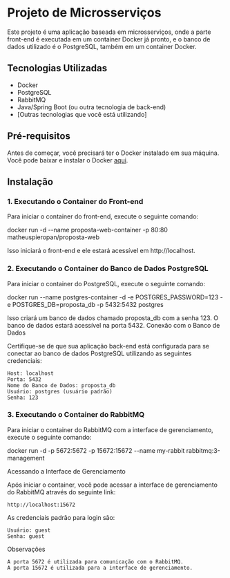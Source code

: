 # Projeto de Microsserviços

Este projeto é uma aplicação baseada em microsserviços, onde a parte front-end é executada em um container Docker já pronto, e o banco de dados utilizado é o PostgreSQL, também em um container Docker.

## Tecnologias Utilizadas

- Docker
- PostgreSQL
- RabbitMQ
- Java/Spring Boot (ou outra tecnologia de back-end)
- [Outras tecnologias que você está utilizando]

## Pré-requisitos

Antes de começar, você precisará ter o Docker instalado em sua máquina. Você pode baixar e instalar o Docker [aqui](https://www.docker.com/get-started).

## Instalação

### 1. Executando o Container do Front-end

Para iniciar o container do front-end, execute o seguinte comando:

docker run -d --name proposta-web-container -p 80:80 matheuspieropan/proposta-web

Isso iniciará o front-end e ele estará acessível em http://localhost.

### 2. Executando o Container do Banco de Dados PostgreSQL

Para iniciar o container do PostgreSQL, execute o seguinte comando:


docker run --name postgres-container -d -e POSTGRES_PASSWORD=123 -e POSTGRES_DB=proposta_db -p 5432:5432 postgres

Isso criará um banco de dados chamado proposta_db com a senha 123. O banco de dados estará acessível na porta 5432.
Conexão com o Banco de Dados

Certifique-se de que sua aplicação back-end está configurada para se conectar ao banco de dados PostgreSQL utilizando as seguintes credenciais:

    Host: localhost
    Porta: 5432
    Nome do Banco de Dados: proposta_db
    Usuário: postgres (usuário padrão)
    Senha: 123

### 3. Executando o Container do RabbitMQ

Para iniciar o container do RabbitMQ com a interface de gerenciamento, execute o seguinte comando:

docker run -d -p 5672:5672 -p 15672:15672 --name my-rabbit rabbitmq:3-management

Acessando a Interface de Gerenciamento

Após iniciar o container, você pode acessar a interface de gerenciamento do RabbitMQ através do seguinte link:

    http://localhost:15672

As credenciais padrão para login são:

    Usuário: guest
    Senha: guest

Observações

    A porta 5672 é utilizada para comunicação com o RabbitMQ.
    A porta 15672 é utilizada para a interface de gerenciamento.


